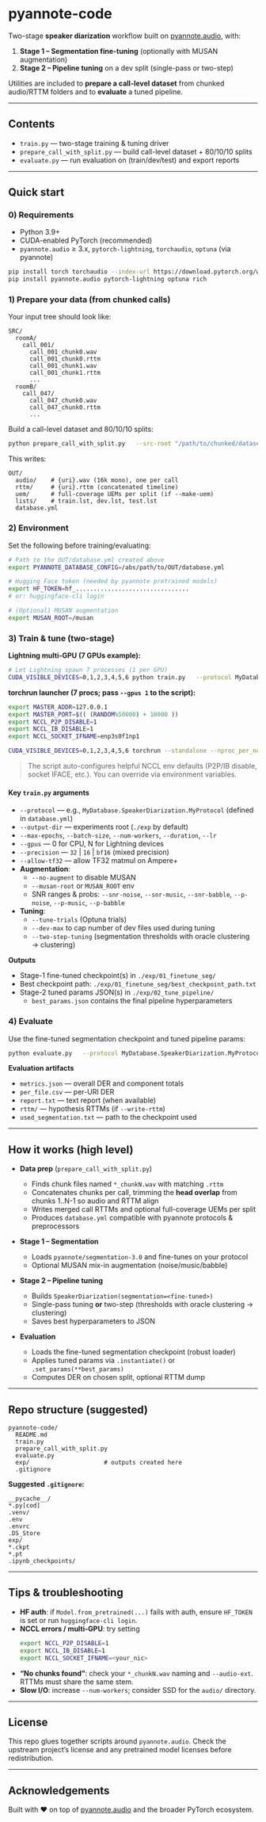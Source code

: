 # pyannote-code

Two-stage **speaker diarization** workflow built on [pyannote.audio], with:

1) **Stage 1 – Segmentation fine-tuning** (optionally with MUSAN augmentation)  
2) **Stage 2 – Pipeline tuning** on a dev split (single-pass or two-step)

Utilities are included to **prepare a call-level dataset** from chunked audio/RTTM folders and to **evaluate** a tuned pipeline.

---

## Contents

- `train.py` — two-stage training & tuning driver  
- `prepare_call_with_split.py` — build call-level dataset + 80/10/10 splits  
- `evaluate.py` — run evaluation on (train/dev/test) and export reports

---

## Quick start

### 0) Requirements

- Python 3.9+  
- CUDA-enabled PyTorch (recommended)  
- `pyannote.audio` ≥ 3.x, `pytorch-lightning`, `torchaudio`, `optuna` (via pyannote)  

```bash
pip install torch torchaudio --index-url https://download.pytorch.org/whl/cu121  # pick your CUDA
pip install pyannote.audio pytorch-lightning optuna rich
```

### 1) Prepare your data (from chunked calls)

Your input tree should look like:

```
SRC/
  roomA/
    call_001/
      call_001_chunk0.wav
      call_001_chunk0.rttm
      call_001_chunk1.wav
      call_001_chunk1.rttm
      ...
  roomB/
    call_047/
      call_047_chunk0.wav
      call_047_chunk0.rttm
      ...
```

Build a call-level dataset and 80/10/10 splits:

```bash
python prepare_call_with_split.py   --src-root "/path/to/chunked/dataset"   --out-root "/path/to/output/call_level"   --audio-ext wav   --chunk-overlap 3.0   --seed 123   --make-uem
```

This writes:

```
OUT/
  audio/    # {uri}.wav (16k mono), one per call
  rttm/     # {uri}.rttm (concatenated timeline)
  uem/      # full-coverage UEMs per split (if --make-uem)
  lists/    # train.lst, dev.lst, test.lst
  database.yml
```

### 2) Environment

Set the following before training/evaluating:

```bash
# Path to the OUT/database.yml created above
export PYANNOTE_DATABASE_CONFIG=/abs/path/to/OUT/database.yml

# Hugging Face token (needed by pyannote pretrained models)
export HF_TOKEN=hf_................................
# or: huggingface-cli login

# (Optional) MUSAN augmentation
export MUSAN_ROOT=/musan
```

### 3) Train & tune (two-stage)

**Lightning multi-GPU (7 GPUs example):**
```bash
# Let Lightning spawn 7 processes (1 per GPU)
CUDA_VISIBLE_DEVICES=0,1,2,3,4,5,6 python train.py   --protocol MyDatabase.SpeakerDiarization.MyProtocol   --output-dir ./exp   --max-epochs 1   --batch-size 8   --num-workers 0   --gpus 7   --allow-tf32   --duration 5.0   --two-step-tuning   --tune-trials 2
```

**torchrun launcher (7 procs; pass `--gpus 1` to the script):**
```bash
export MASTER_ADDR=127.0.0.1
export MASTER_PORT=$(( (RANDOM%50000) + 10000 ))
export NCCL_P2P_DISABLE=1
export NCCL_IB_DISABLE=1
export NCCL_SOCKET_IFNAME=enp3s0f1np1

CUDA_VISIBLE_DEVICES=0,1,2,3,4,5,6 torchrun --standalone --nproc_per_node=7 train.py   --protocol MyDatabase.SpeakerDiarization.MyProtocol   --output-dir ./exp   --max-epochs 1   --batch-size 8   --num-workers 0   --gpus 1   --allow-tf32   --duration 5.0   --two-step-tuning   --tune-trials 2
```

> The script auto-configures helpful NCCL env defaults (P2P/IB disable, socket IFACE, etc.). You can override via environment variables.

#### Key `train.py` arguments

- `--protocol` — e.g., `MyDatabase.SpeakerDiarization.MyProtocol` (defined in `database.yml`)
- `--output-dir` — experiments root (`./exp` by default)
- `--max-epochs`, `--batch-size`, `--num-workers`, `--duration`, `--lr`
- `--gpus` — 0 for CPU, N for Lightning devices
- `--precision` — `32` | `16` | `bf16` (mixed precision)
- `--allow-tf32` — allow TF32 matmul on Ampere+
- **Augmentation**:
  - `--no-augment` to disable MUSAN
  - `--musan-root` or `MUSAN_ROOT` env
  - SNR ranges & probs: `--snr-noise`, `--snr-music`, `--snr-babble`, `--p-noise`, `--p-music`, `--p-babble`
- **Tuning**:
  - `--tune-trials` (Optuna trials)
  - `--dev-max` to cap number of dev files used during tuning
  - `--two-step-tuning` (segmentation thresholds with oracle clustering → clustering)

**Outputs**

- Stage-1 fine-tuned checkpoint(s) in `./exp/01_finetune_seg/`
- Best checkpoint path: `./exp/01_finetune_seg/best_checkpoint_path.txt`
- Stage-2 tuned params JSON(s) in `./exp/02_tune_pipeline/`  
  - `best_params.json` contains the final pipeline hyperparameters

### 4) Evaluate

Use the fine-tuned segmentation checkpoint and tuned pipeline params:

```bash
python evaluate.py   --protocol MyDatabase.SpeakerDiarization.MyProtocol   --checkpoint ./exp/01_finetune_seg/epoch=00-DiarizationErrorRate=0.295.ckpt   --pipeline-params ./exp/02_tune_pipeline/best_params.json   --split test   --output-dir ./exp/eval_test   --write-rttm
```

**Evaluation artifacts**

- `metrics.json` — overall DER and component totals
- `per_file.csv` — per-URI DER
- `report.txt` — text report (when available)
- `rttm/` — hypothesis RTTMs (if `--write-rttm`)
- `used_segmentation.txt` — path to the checkpoint used

---

## How it works (high level)

- **Data prep** (`prepare_call_with_split.py`)
  - Finds chunk files named `*_chunkN.wav` with matching `.rttm`
  - Concatenates chunks per call, trimming the **head overlap** from chunks 1..N-1 so audio and RTTM align
  - Writes merged call RTTMs and optional full-coverage UEMs per split
  - Produces `database.yml` compatible with pyannote protocols & preprocessors

- **Stage 1 – Segmentation**
  - Loads `pyannote/segmentation-3.0` and fine-tunes on your protocol
  - Optional MUSAN mix-in augmentation (noise/music/babble)

- **Stage 2 – Pipeline tuning**
  - Builds `SpeakerDiarization(segmentation=<fine-tuned>)`
  - Single-pass tuning **or** two-step (thresholds with oracle clustering → clustering)
  - Saves best hyperparameters to JSON

- **Evaluation**
  - Loads the fine-tuned segmentation checkpoint (robust loader)
  - Applies tuned params via `.instantiate()` or `.set_params(**best_params)`
  - Computes DER on chosen split, optional RTTM dump

---

## Repo structure (suggested)

```
pyannote-code/
  README.md
  train.py
  prepare_call_with_split.py
  evaluate.py
  exp/                     # outputs created here
  .gitignore
```

**Suggested `.gitignore`:**
```
__pycache__/
*.py[cod]
.venv/
.env
.envrc
.DS_Store
exp/
*.ckpt
*.pt
.ipynb_checkpoints/
```

---

## Tips & troubleshooting

- **HF auth**: if `Model.from_pretrained(...)` fails with auth, ensure `HF_TOKEN` is set or run `huggingface-cli login`.
- **NCCL errors / multi-GPU**: try setting
  ```bash
  export NCCL_P2P_DISABLE=1
  export NCCL_IB_DISABLE=1
  export NCCL_SOCKET_IFNAME=<your_nic>
  ```
- **“No chunks found”**: check your `*_chunkN.wav` naming and `--audio-ext`. RTTMs must share the same stem.
- **Slow I/O**: increase `--num-workers`; consider SSD for the `audio/` directory.

---

## License

This repo glues together scripts around `pyannote.audio`. Check the upstream project’s license and any pretrained model licenses before redistribution.

---

## Acknowledgements

Built with ❤️ on top of [pyannote.audio] and the broader PyTorch ecosystem.

[pyannote.audio]: https://github.com/pyannote/pyannote-audio
